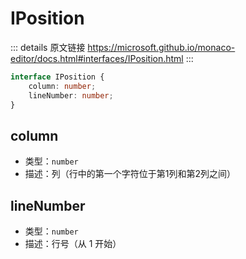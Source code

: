 # IPosition
        
::: details 原文链接
https://microsoft.github.io/monaco-editor/docs.html#interfaces/IPosition.html
:::

```ts
interface IPosition {
    column: number;
    lineNumber: number;
}
```

## column
- 类型：`number`
- 描述：列（行中的第一个字符位于第1列和第2列之间）


## lineNumber
- 类型：`number`
- 描述：行号（从 1 开始）
